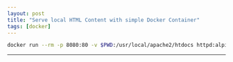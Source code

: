 ```yaml
---
layout: post
title: "Serve local HTML Content with simple Docker Container"
tags: [docker]
---
```


```bash
docker run --rm -p 8080:80 -v $PWD:/usr/local/apache2/htdocs httpd:alpine
```

---
